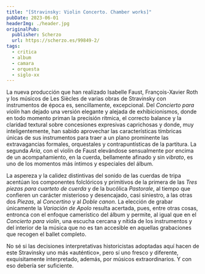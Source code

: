 ```yaml
---
title: "[Stravinsky: Violin Concerto. Chamber works]"
pubDate: 2023-06-01
headerImg: ./header.jpg
originalPub:
  publisher: Scherzo
  url: https://scherzo.es/99849-2/
tags:
  - critica
  - album
  - camara
  - orquesta
  - siglo-xx
---
```


La nueva producción que han realizado Isabelle Faust, François-Xavier Roth y los
músicos de Les Siècles de varias obras de Stravinsky con instrumentos de época
es, sencillamente, excepcional. Del _Concierto para violín_ han dejado una
versión elegante y alejada de exhibicionismos, donde en todo momento priman la
precisión rítmica, el correcto balance y la claridad textural sobre concesiones
expresivas caprichosas y donde, muy inteligentemente, han sabido aprovechar las
características tímbricas únicas de sus instrumentos para traer a un plano
prominente las extravagancias formales, orquestales y contrapuntísticas de la
partitura. La segunda _Aria_, con el violín de Faust elevándose sensualmente por
encima de un acompañamiento, en la cuerda, bellamente afinado y sin _vibrato_,
es uno de los momentos más íntimos y especiales del álbum.

La aspereza y la calidez distintivas del sonido de las cuerdas de tripa acentúan
los componentes folclóricos y primitivos de la primera de las _Tres piezas para
cuarteto de cuerda_ y de la bucólica _Pastorale_, al tiempo que confieren un
carácter misterioso y desencajado, casi siniestro, a las otras dos _Piezas_, al
_Concertino_ y al _Doble canon_. La elección de grabar únicamente la _Variación
de Apolo_ resulta acertada, pues, entre otras cosas, entronca con el enfoque
camerístico del álbum y permite, al igual que en el _Concierto para violín_, una
escucha cercana y nítida de los instrumentos y del interior de la música que no
es tan accesible en aquellas grabaciones que recogen el ballet completo.

No sé si las decisiones interpretativas historicistas adoptadas aquí hacen de
este Stravinsky uno más «auténtico», pero sí uno fresco y diferente,
exquisitamente interpretado, además, por músicos extraordinarios. Y con eso
debería ser suficiente.
